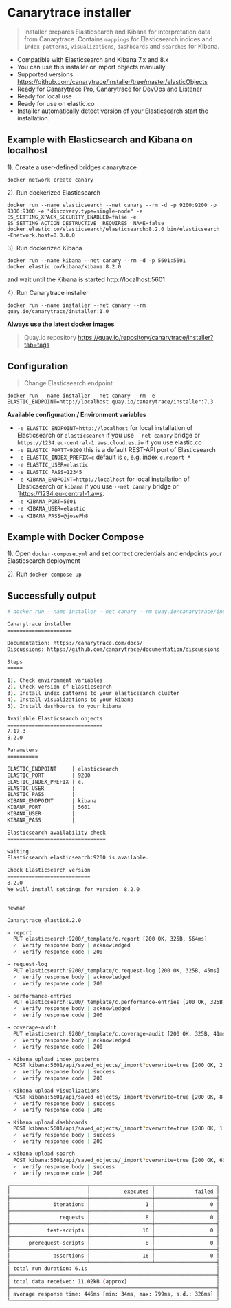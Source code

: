 # Canarytrace installer
> Installer prepares Elasticsearch and Kibana for interpretation data from Canarytrace.
> Contains `mappings` for Elasticsearch indices and `index-patterns`, `visualizations`, `dashboards` and `searches` for Kibana.

- Compatible with Elasticsearch and Kibana 7.x and 8.x
- You can use this installer or import objects manually.
- Supported versions https://github.com/canarytrace/installer/tree/master/elasticObjects
- Ready for Canarytrace Pro, Canarytrace for DevOps and Listener
- Ready for local use
- Ready for use on elastic.co
- Installer automatically detect version of your Elasticsearch start the installation.

## Example with Elasticsearch and Kibana on localhost

1). Create a user-defined bridges canarytrace
```
docker network create canary
```

2). Run dockerized Elasticsearch
```
docker run --name elasticsearch --net canary --rm -d -p 9200:9200 -p 9300:9300 -e "discovery.type=single-node" -e ES_SETTING_XPACK_SECURITY_ENABLED=false -e ES_SETTING_ACTION_DESTRUCTIVE__REQUIRES__NAME=false docker.elastic.co/elasticsearch/elasticsearch:8.2.0 bin/elasticsearch -Enetwork.host=0.0.0.0

```

3). Run dockerized Kibana 
```
docker run --name kibana --net canary --rm -d -p 5601:5601 docker.elastic.co/kibana/kibana:8.2.0
```
and wait until the Kibana is started http://localhost:5601

4). Run Canarytrace installer
```
docker run --name installer --net canary --rm quay.io/canarytrace/installer:1.0
```

**Always use the latest docker images**
> Quay.io repository https://quay.io/repository/canarytrace/installer?tab=tags

## Configuration
> Change Elasticsearch endpoint

```
docker run --name installer --net canary --rm -e ELASTIC_ENDPOINT=http://localhost quay.io/canarytrace/installer:7.3
```

**Available configuration / Environment variables**

- `-e ELASTIC_ENDPOINT=http://localhost` for local installation of Elasticsearch or `elasticsearch` if you use `--net canary` bridge or `https://1234.eu-central-1.aws.cloud.es.io` if you use elastic.co
- `-e ELASTIC_PORTT=9200` this is a default REST-API port of Elasticsearch
- `-e ELASTIC_INDEX_PREFIX=c` default is `c`, e.g. index `c.report-*`
- `-e ELASTIC_USER=elastic`
- `-e ELASTIC_PASS=12345`
- `-e KIBANA_ENDPOINT=http://localhost` for local installation of Elasticsearch or `kibana` if you use `--net canary` bridge or `https://1234.eu-central-1.aws.
- `-e KIBANA_PORT=5601`
- `-e KIBANA_USER=elastic`
- `-e KIBANA_PASS=@josePh8`

## Example with Docker Compose

1). Open `docker-compose.yml` and set correct credentials and endpoints your Elasticsearch deployment

2). Run `docker-compose up`

## Successfully output

```bash
# docker run --name installer --net canary --rm quay.io/canarytrace/installer:1.0

Canarytrace installer
=====================

Documentation: https://canarytrace.com/docs/
Discussions: https://github.com/canarytrace/documentation/discussions

Steps
=====

1). Check environment variables
2). Check version of Elasticsearch
3). Install index patterns to your elasticsearch cluster
4). Install visualizations to your kibana
5). Install dashboards to your kibana

Available Elasticsearch objects
===============================
7.17.3
8.2.0

Parameters
==========

ELASTIC_ENDPOINT     | elasticsearch
ELASTIC_PORT         | 9200
ELASTIC_INDEX_PREFIX | c.
ELASTIC_USER         | 
ELASTIC_PASS         | 
KIBANA_ENDPOINT      | kibana
KIBANA_PORT          | 5601
KIBANA_USER          | 
KIBANA_PASS          | 

Elasticsearch availability check
================================

waiting .
Elasticsearch elasticsearch:9200 is available.

Check Elasticsearch version
===========================
8.2.0
We will install settings for version  8.2.0


newman

Canarytrace_elastic8.2.0

→ report
  PUT elasticsearch:9200/_template/c.report [200 OK, 325B, 564ms]
  ✓  Verify response body | acknowledged
  ✓  Verify response code | 200

→ request-log
  PUT elasticsearch:9200/_template/c.request-log [200 OK, 325B, 45ms]
  ✓  Verify response body | acknowledged
  ✓  Verify response code | 200

→ performance-entries
  PUT elasticsearch:9200/_template/c.performance-entries [200 OK, 325B, 34ms]
  ✓  Verify response body | acknowledged
  ✓  Verify response code | 200

→ coverage-audit
  PUT elasticsearch:9200/_template/c.coverage-audit [200 OK, 325B, 41ms]
  ✓  Verify response body | acknowledged
  ✓  Verify response code | 200

→ Kibana upload index patterns
  POST kibana:5601/api/saved_objects/_import?overwrite=true [200 OK, 2.14kB, 546ms]
  ✓  Verify response body | success
  ✓  Verify response code | 200

→ Kibana upload visualizations
  POST kibana:5601/api/saved_objects/_import?overwrite=true [200 OK, 8.61kB, 777ms]
  ✓  Verify response body | success
  ✓  Verify response code | 200

→ Kibana upload dashboards
  POST kibana:5601/api/saved_objects/_import?overwrite=true [200 OK, 1.23kB, 763ms]
  ✓  Verify response body | success
  ✓  Verify response code | 200

→ Kibana upload search
  POST kibana:5601/api/saved_objects/_import?overwrite=true [200 OK, 636B, 799ms]
  ✓  Verify response body | success
  ✓  Verify response code | 200

┌─────────────────────────┬────────────────────┬────────────────────┐
│                         │           executed │             failed │
├─────────────────────────┼────────────────────┼────────────────────┤
│              iterations │                  1 │                  0 │
├─────────────────────────┼────────────────────┼────────────────────┤
│                requests │                  8 │                  0 │
├─────────────────────────┼────────────────────┼────────────────────┤
│            test-scripts │                 16 │                  0 │
├─────────────────────────┼────────────────────┼────────────────────┤
│      prerequest-scripts │                  8 │                  0 │
├─────────────────────────┼────────────────────┼────────────────────┤
│              assertions │                 16 │                  0 │
├─────────────────────────┴────────────────────┴────────────────────┤
│ total run duration: 6.1s                                          │
├───────────────────────────────────────────────────────────────────┤
│ total data received: 11.02kB (approx)                             │
├───────────────────────────────────────────────────────────────────┤
│ average response time: 446ms [min: 34ms, max: 799ms, s.d.: 326ms] │
└───────────────────────────────────────────────────────────────────┘
```